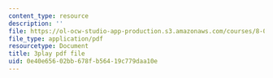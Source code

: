 ```yaml
---
content_type: resource
description: ''
file: https://ol-ocw-studio-app-production.s3.amazonaws.com/courses/8-05-quantum-physics-ii-fall-2013/0e40e65602bb678fb56419c779daa10e_v3dkStu-tMc.pdf
file_type: application/pdf
resourcetype: Document
title: 3play pdf file
uid: 0e40e656-02bb-678f-b564-19c779daa10e
---
```

